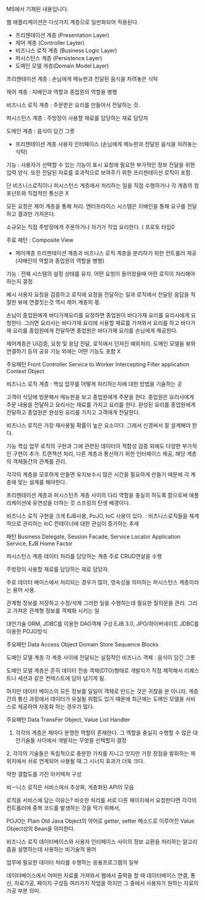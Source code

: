 MS에서 기재된 내용입니다.

웹 애플리케이션은 다섯가지 계층으로 일반화되어 적용된다.

- 프리젠테이션 계층 (Presentation Layer)
- 제어 계층 (Controller Layter)
- 비즈니스 로직 계층 (Business Logic Layer)
- 퍼시스턴스 계층 (Persistence Layer)
- 도메인 모델 게층(Domain Model Layer)

프리젠테이션 계층
: 손님에게 메뉴판과 전달된 음식을 차려놓은 식탁


제어 계층
: 지배인과 역할과 종업원의 역할을 병행

비즈니스 로직 계층
: 주문받은 요리를 만들어서 전달하는 것. 

퍼시스턴스 계층
: 주방장이 사용할 재료를 담당하는 재료 담당자

도메인 계층
: 음식이 담긴 그릇


- 프리젠테이션 계층
사용자 인터페이스
(손님에게 메뉴판과 전달된 음식을 차려놓는 식탁)

기능 
: 사용자가 선택할 수 있는 기능이 표시
요청에 필요한 부가적인 정보 전달을 위한 입력 양식.
또한 전달된 자료를 효과적으로 보여주기 위한 프리젠테이션 로직이 포함.

단 비즈니스로직이나 퍼시스턴스 계층에서 처리하는 일을 직접 수행하거나 각 계층의 컴포넌트와 직접적인 통신은 X

모든 요청은 제어 계층을 통해 처리.
엔터프라이스 시스템은 지배인을 통해 요구를 전달하고 결과만 가져온다.

소규모는 직접 주방장에게 주문하거나 자기가 직업 요리한다.
( 프로토 타입0

주료 패턴
: Composite View


- 제어계층
프리젠테이션 계층과 비즈니스 로직 계층을 분리하기 위한 컨트롤러 제공
(지배인의 역할과 종업원의 역할을 병행)


기능 : 전체 시스템의 설정 상태를 유지.
어떤 요청이 들어왔을때 어떤 로직이 처리해야 하는지 결정


예시
사용자 요청을 검증하고 로직에 요청을 전달하는 일과 로직에서 전달된 응답을 적절한 뷰에 연결짓는것 역시 제어 계층의 몫.

손님이 종업원에게 바다가재요리를 요청하면 
종업원이 바다가재 요리를 요리사에게 요청한다.
그러면 요리사는 바다가재 요리에 사용할 재료를 가져와서 요리를 하고 바다가재 요리를 종업원에게 전달하면
종업원은 바다가재 요리를 손님에게 제공한다.


제어계층은
UI검증, 요청 및 응답 전달, 로직에서 던져진 예외처리.
도메인 모델을 뷰와 연결하기 등의 공유 기능 외에는 어떤 기능도 포함 X


주요패턴
Front Controller
Service to Worker
Intercepting Filter
application
Context Object


비즈니스 로직 계층
: 핵심 업무를 어떻게 처리하는지에 대한 방법을 기술하는 곳


고객이 식당에 방문해서 메뉴판을 보고 종업원에게 주문을 한다.
종업원은 요리사에게 주문 내용을 전달하고 요리사는 재료를 가지고 요리를 한다.
완성된 요리를 종업원에게 전달하고 종업원은 완성된 요리를 가지고 고객에게 전달한다.

비즈니스 로직은 가장 재사용될 확률이 높은 요소이다.
그래서 신경써서 잘 설계해야 한다.

기능 
핵심 업무 로직의 구현과 그에 관련된 데이터의 적합성 검증 외에도 다양한 부가적인 구현이 추가.
트랜잭션 처리, 다른 계층과 통신하기 위한 인터페이스 제공, 해당 계층의 객체들간의 관계를 관리.


각각의 계층을 모호하게 만들면 유지보수시 많은 시간을 필요하게 만들기 때문에
각 계층에 맞는 설계를 해야한다.


프리젠테이션 계층과 퍼시스턴츠 계층 사이의 다리 역할을 충실히 하도록 함으로써 애플리케이션에 유연성을 더하는 것
스프링의 탄생 배경이다.



비즈니스 로직 구현을 크게 EJB사용, PoJO, IoC  사용이 있다.
: 비즈니스로직들을 체계적으로 관리하는 IoC 컨테이너에 대한 관심이 증가하는 추세

패턴
Business Delegate, Session Facade, Service Locator
Application Service, EJB Home Factor


퍼시스턴스 계층
 데이터 처리를 담당하는 계층
 주로 CRUD연살을 수행
 
 주방장이 사용할 재료를 담당하는 재료 담당자.
 
 주로 데이터 베이스에서 처리되는 경우가 많아, 영속성을 의미하는 퍼시스턴스 계층이라는 용어 사용.
 
 관계형 정보를 저장하고 수정/삭제
 그러한 일을 수행하는데 필요한 질의문을 관리.
 그리고 가져온 관계형 정보를 객체화 시키는 일
 
 
 대안기술
 ORM, JDBC를 이용한 DAO객체 구성
 EJB 3.0, JPO/하이버네이트
 JDBC를 이용한 POJO방식
 
 주요패턴 
 Data Access Object
 Domain Store
 Sequence Blocks
 
 
 도메인 모델 계층
 각 계층 사이에 전달되는 실질적인 비즈니스 객체
 : 음식이 담긴 그릇
 
 도메인 모델 계층은 흔히 데이터 전송 객체(DTO)형태로 개발자가 직접 제작해서 리퀘스트나 세션과 같은 컨텍스트에 담아 넘기게 됨.
 
 
 하지만 데이터 베이스의 모든 정보를 일일이 객체로 만드는 것은 귀찮을 분 아니라,
 계층간의 통신 과정에서 데이터가 유실될 위험도 있기 때문에 최근에는 도메인 모델을 서비스로 제공하여 자동화 하는 경우가 많다.
 
 주요패턴
 Data TransFer Object, Value List Handler
 
 
 
 1. 각각의 계층은 제마다 분명한 역할이 존재한다.
 그 역할을 충실히 수행할 수 많은 대안기술들 사이에서 개발자는 무엇을 선택할지 결정
 
 2, 각각의 기술들은 독립적으로 충분한 가치를 지니고 잇지만 가장 장점을 발휘하는 제 위치에서 서로 연계되어 사용될 때 그 시너지 효과가 더욱 크다.
 
 
 약한 결합도를 가진 아키텍처 구성
 
 
 
 
 
 비ㅡ니스 로직은 서비스에서 추상화, 게층화된 API의 모음
 
 로직을 서비스에 담는 이유는?
 비슷한 처리를 서로 다른 페이지에서 요청한다면
 각각의 컨트롤러에 중복 코드를 발생하는 것을 막기 위해서,
 
 
 POJO는 Plain Old Java Object의 약어로
 getter, setter 메소드로 이루어진 Value Object성의 Bean을 의미한다.
 
 
 비즈니스 로직
 데이터베이스와 사용자 인터페이스 사이의 정보 교환을 처리하는 알고리즘을 설명하는데 사용하는 비기술적 용어
 
 업무에 필요한 데이터 처리를 수행하는 응용프로그램의 일부
 
 데이터베이스에서 어떠한 자료를 가져와서 웹에서 출력을 할 때 데이터베이스 연결, 통신, 자료가공, 페이지 구성등 여러가지 작업을 하지만 그 중에서 사용자가 원하는 자료의 가공 부분 의미.
 
 
 


